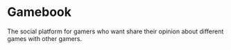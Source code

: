 # Gamebook
The social platform for gamers who want share their opinion about different games with other gamers.



